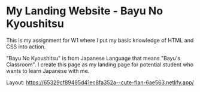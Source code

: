 # My Landing Website - Bayu No Kyoushitsu

This is my assignment for W1 where I put my basic knowledge of HTML and CSS into action.

"Bayu No Kyoushitsu" is from Japanese Language that means "Bayu's Classroom". I create this page as my landing page for potential student who wants to learn Japanese with me.

Layout: https://65329cf89495d41ec8fa352a--cute-flan-6ae563.netlify.app/
